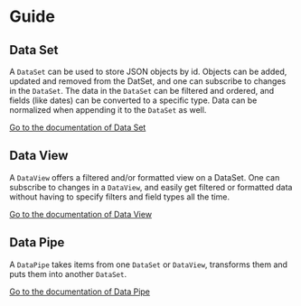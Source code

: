 # Guide

## Data Set

A `DataSet` can be used to store JSON objects by id. Objects can be added,
updated and removed from the DatSet, and one can subscribe to changes in the
`DataSet`. The data in the `DataSet` can be filtered and ordered, and fields
(like dates) can be converted to a specific type. Data can be normalized when
appending it to the `DataSet` as well.

[Go to the documentation of Data Set](./data-set)

## Data View

A `DataView` offers a filtered and/or formatted view on a DataSet. One can
subscribe to changes in a `DataView`, and easily get filtered or formatted data
without having to specify filters and field types all the time.

[Go to the documentation of Data View](./data-view)

## Data Pipe

A `DataPipe` takes items from one `DataSet` or `DataView`, transforms them and
puts them into another `DataSet`.

[Go to the documentation of Data Pipe](./data-pipe)
